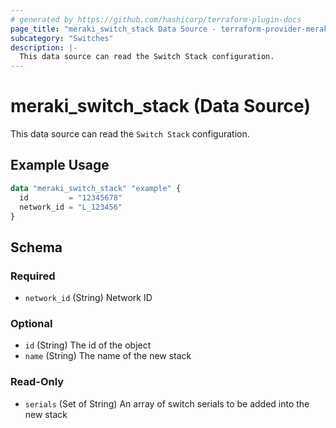```yaml
---
# generated by https://github.com/hashicorp/terraform-plugin-docs
page_title: "meraki_switch_stack Data Source - terraform-provider-meraki"
subcategory: "Switches"
description: |-
  This data source can read the Switch Stack configuration.
---
```


# meraki_switch_stack (Data Source)

This data source can read the `Switch Stack` configuration.

## Example Usage

```terraform
data "meraki_switch_stack" "example" {
  id         = "12345678"
  network_id = "L_123456"
}
```

<!-- schema generated by tfplugindocs -->
## Schema

### Required

- `network_id` (String) Network ID

### Optional

- `id` (String) The id of the object
- `name` (String) The name of the new stack

### Read-Only

- `serials` (Set of String) An array of switch serials to be added into the new stack
